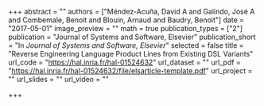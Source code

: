 +++
abstract = ""
authors = ["Méndez-Acuña, David A and Galindo, José A and Combemale, Benoit and Blouin, Arnaud and Baudry, Benoit"]
date = "2017-05-01"
image_preview = ""
math = true
publication_types = ["2"]
publication = "Journal of Systems and Software, Elsevier"
publication_short = "In *Journal of Systems and Software, Elsevier*"
selected = false
title = "Reverse Engineering Language Product Lines from Existing DSL Variants"
url_code = "https://hal.inria.fr/hal-01524632"
url_dataset = ""
url_pdf = "https://hal.inria.fr/hal-01524632/file/elsarticle-template.pdf"
url_project = ""
url_slides = ""
url_video = ""

+++
